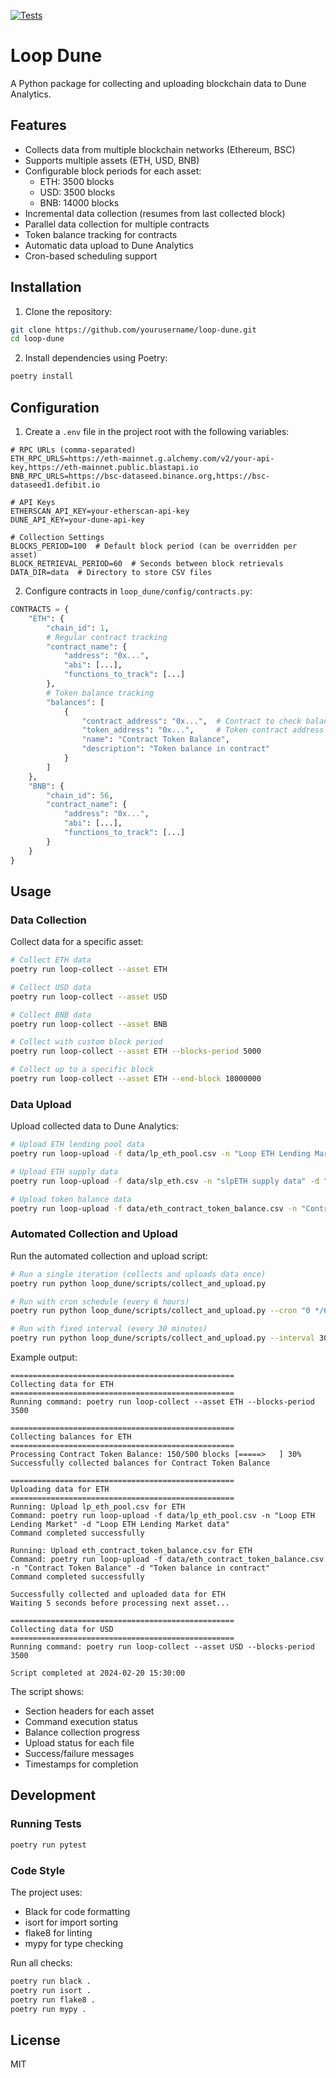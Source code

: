 [![Tests](https://github.com/guilyx/loop-dune/actions/workflows/test.yml/badge.svg)](https://github.com/guilyx/loop-dune/actions/workflows/test.yml)

# Loop Dune

A Python package for collecting and uploading blockchain data to Dune Analytics.

## Features

- Collects data from multiple blockchain networks (Ethereum, BSC)
- Supports multiple assets (ETH, USD, BNB)
- Configurable block periods for each asset:
  - ETH: 3500 blocks
  - USD: 3500 blocks
  - BNB: 14000 blocks
- Incremental data collection (resumes from last collected block)
- Parallel data collection for multiple contracts
- Token balance tracking for contracts
- Automatic data upload to Dune Analytics
- Cron-based scheduling support

## Installation

1. Clone the repository:
```bash
git clone https://github.com/yourusername/loop-dune.git
cd loop-dune
```

2. Install dependencies using Poetry:
```bash
poetry install
```

## Configuration

1. Create a `.env` file in the project root with the following variables:

```env
# RPC URLs (comma-separated)
ETH_RPC_URLS=https://eth-mainnet.g.alchemy.com/v2/your-api-key,https://eth-mainnet.public.blastapi.io
BNB_RPC_URLS=https://bsc-dataseed.binance.org,https://bsc-dataseed1.defibit.io

# API Keys
ETHERSCAN_API_KEY=your-etherscan-api-key
DUNE_API_KEY=your-dune-api-key

# Collection Settings
BLOCKS_PERIOD=100  # Default block period (can be overridden per asset)
BLOCK_RETRIEVAL_PERIOD=60  # Seconds between block retrievals
DATA_DIR=data  # Directory to store CSV files
```

2. Configure contracts in `loop_dune/config/contracts.py`:
```python
CONTRACTS = {
    "ETH": {
        "chain_id": 1,
        # Regular contract tracking
        "contract_name": {
            "address": "0x...",
            "abi": [...],
            "functions_to_track": [...]
        },
        # Token balance tracking
        "balances": [
            {
                "contract_address": "0x...",  # Contract to check balance for
                "token_address": "0x...",     # Token contract address
                "name": "Contract Token Balance",
                "description": "Token balance in contract"
            }
        ]
    },
    "BNB": {
        "chain_id": 56,
        "contract_name": {
            "address": "0x...",
            "abi": [...],
            "functions_to_track": [...]
        }
    }
}
```

## Usage

### Data Collection

Collect data for a specific asset:
```bash
# Collect ETH data
poetry run loop-collect --asset ETH

# Collect USD data
poetry run loop-collect --asset USD

# Collect BNB data
poetry run loop-collect --asset BNB

# Collect with custom block period
poetry run loop-collect --asset ETH --blocks-period 5000

# Collect up to a specific block
poetry run loop-collect --asset ETH --end-block 18000000
```

### Data Upload

Upload collected data to Dune Analytics:
```bash
# Upload ETH lending pool data
poetry run loop-upload -f data/lp_eth_pool.csv -n "Loop ETH Lending Market" -d "Loop ETH Lending Market data"

# Upload ETH supply data
poetry run loop-upload -f data/slp_eth.csv -n "slpETH supply data" -d "slpETH supply data"

# Upload token balance data
poetry run loop-upload -f data/eth_contract_token_balance.csv -n "Contract Token Balance" -d "Token balance in contract"
```

### Automated Collection and Upload

Run the automated collection and upload script:
```bash
# Run a single iteration (collects and uploads data once)
poetry run python loop_dune/scripts/collect_and_upload.py

# Run with cron schedule (every 6 hours)
poetry run python loop_dune/scripts/collect_and_upload.py --cron "0 */6 * * *"

# Run with fixed interval (every 30 minutes)
poetry run python loop_dune/scripts/collect_and_upload.py --interval 30
```

Example output:
```
==================================================
Collecting data for ETH
==================================================
Running command: poetry run loop-collect --asset ETH --blocks-period 3500

==================================================
Collecting balances for ETH
==================================================
Processing Contract Token Balance: 150/500 blocks [=====>   ] 30%
Successfully collected balances for Contract Token Balance

==================================================
Uploading data for ETH
==================================================
Running: Upload lp_eth_pool.csv for ETH
Command: poetry run loop-upload -f data/lp_eth_pool.csv -n "Loop ETH Lending Market" -d "Loop ETH Lending Market data"
Command completed successfully

Running: Upload eth_contract_token_balance.csv for ETH
Command: poetry run loop-upload -f data/eth_contract_token_balance.csv -n "Contract Token Balance" -d "Token balance in contract"
Command completed successfully

Successfully collected and uploaded data for ETH
Waiting 5 seconds before processing next asset...

==================================================
Collecting data for USD
==================================================
Running command: poetry run loop-collect --asset USD --blocks-period 3500

Script completed at 2024-02-20 15:30:00
```

The script shows:
- Section headers for each asset
- Command execution status
- Balance collection progress
- Upload status for each file
- Success/failure messages
- Timestamps for completion

## Development

### Running Tests

```bash
poetry run pytest
```

### Code Style

The project uses:
- Black for code formatting
- isort for import sorting
- flake8 for linting
- mypy for type checking

Run all checks:
```bash
poetry run black .
poetry run isort .
poetry run flake8 .
poetry run mypy .
```

## License

MIT
